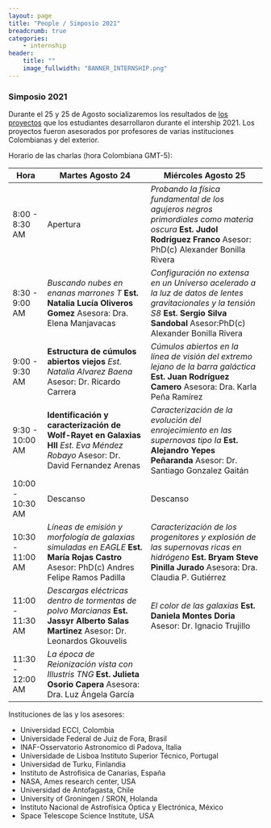 ```yaml
---
layout: page
title: "People / Simposio 2021"
breadcrumb: true
categories:
    - internship
header:
    title: ""
    image_fullwidth: "BANNER_INTERNSHIP.png"
---
```



<!--more-->


### Simposio 2021

Durante el 25 y 25 de Agosto socializaremos los resultados de [los proyectos](https://recastronomia.github.io/internship/) que
los estudiantes desarrollaron durante el intership 2021. Los proyectos fueron
asesorados por profesores de varias instituciones Colombianas y del exterior.

 
Horario de las charlas (hora Colombiana GMT-5): 


| Hora |    Martes Agosto 24 | Miércoles Agosto 25 |
| ----- | ------- | ------- |
|8:00 - 8:30 AM |  Apertura  |  *Probando la física fundamental de los agujeros negros primordiales como materia oscura* **Est. Judol Rodríguez Franco** Asesor: PhD(c) Alexander Bonilla Rivera |
| 8:30 - 9:00 AM |  *Buscando nubes en enanas marrones T* **Est. Natalia Lucía Oliveros Gomez** Asesora: Dra. Elena Manjavacas |  *Configuración no extensa en un Universo acelerado a la luz de datos de lentes gravitacionales y la tensión S8* **Est. Sergio Silva Sandobal** Asesor:PhD(c) Alexander Bonilla Rivera|
| 9:00 - 9:30 AM | **Estructura de cúmulos abiertos viejos** *Est. Natalia Alvarez Baena* Asesor: Dr. Ricardo Carrera  |  *Cúmulos abiertos en la línea de visión del extremo lejano de la barra galáctica* **Est. Juan Rodríguez Camero** Asesora: Dra. Karla Peña Ramírez |
| 9:30 - 10:00 AM | **Identificación y caracterización de Wolf-Rayet en Galaxias HII** *Est. Eva Méndez Robayo* Asesor: Dr. David Fernandez Arenas | *Caracterización de la evolución del enrojecimiento en las supernovas tipo Ia* **Est. Alejandro Yepes Peñaranda** Asesor: Dr. Santiago Gonzalez Gaitán |
| 10:00 - 10:30 AM |    Descanso    |   Descanso |
| 10:30 - 11:00 AM |   *Líneas de emisión y morfología de galaxias simuladas en EAGLE* **Est. María Rojas Castro** Asesor: PhD(c) Andres Felipe Ramos Padilla  |  *Caracterización de los progenitores y explosión de las supernovas ricas en hidrógeno* **Est. Bryam Steve Pinilla Jurado** Asesora: Dra. Claudia P. Gutiérrez |
| 11:00 - 11:30 AM |   *Descargas eléctricas dentro de tormentas de polvo Marcianas* **Est. Jassyr Alberto Salas Martinez** Asesor: Dr. Leonardos Gkouvelis  |  *El color de las galaxias*  **Est. Daniela Montes Doria** Asesor: Dr. Ignacio Trujillo | 
| 11:30 - 12:00 AM |   *La época de Reionización vista con Illustris TNG* **Est. Julieta Osorio Capera** Asesora: Dra. Luz Ángela García |  |

Instituciones de las y los asesores: 

- Universidad ECCI, Colombia
- Universidade Federal de Juiz de Fora, Brasil
- INAF-Osservatorio Astronomico di Padova, Italia
- Universidade de Lisboa Instituto Superior Técnico, Portugal
- Universidad de Turku, Finlandia
- Instituto de Astrofisica de Canarias, España
- NASA, Αmes research center, USA
- Universidad de Antofagasta, Chile
- University of Groningen / SRON, Holanda
- Instituto Nacional de Astrofísica Óptica y Electrónica, México
- Space Telescope Science Institute, USA
